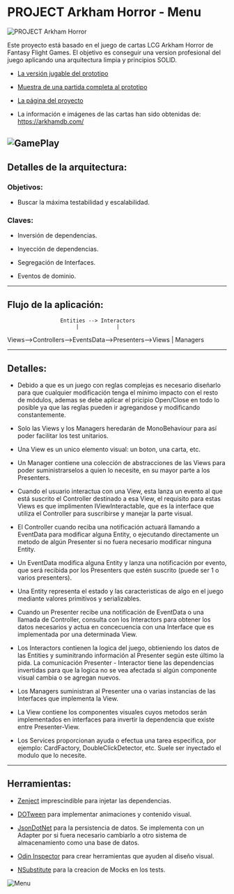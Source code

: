 # PROJECT Arkham Horror - Menu

![PROJECT Arkham Horror](https://www.rosalesnavas.com/images/logo_with_text_black.png)

Este proyecto está basado en el juego de cartas LCG Arkham Horror de Fantasy Flight Games.
El objetivo es conseguir una version profesional del juego aplicando una arquitectura limpia y principios SOLID.

* [La versión jugable del prototipo](https://github.com/Todorcevic/Project-ARKHAM-HORROR)
 
* [Muestra de una partida completa al prototipo](https://www.youtube.com/watch?v=pvBs5DNNExE)

* [La página del proyecto](https://www.rosalesnavas.com/arkham)

* La información e imágenes de las cartas han sido obtenidas de: https://arkhamdb.com/
 
 ![GamePlay](https://www.rosalesnavas.com/images/portfolio/arkham/2.jpg)
---

## Detalles de la arquitectura:

### Objetivos:

* Buscar la máxima testabilidad y escalabilidad.

### Claves:

* Inversión de dependencias.

* Inyección de dependencias.

* Segregación de Interfaces.

* Eventos de dominio.

---
## Flujo de la aplicación:

					 Entities --> Interactors
						  |	   		   |
Views-->Controllers-->EventsData-->Presenters-->Views
									       |
									    Managers

---
## Detalles:

* Debido a que es un juego con reglas complejas es necesario diseñarlo para que cualquier modificación tenga el mínimo impacto con el resto de módulos,
ademas se debe aplicar el pricipio Open/Close en todo lo posible ya que las reglas pueden ir agregandose y modificando constantemente.

* Solo las Views y los Managers heredarán de MonoBehaviour para así poder facilitar los test unitarios.

* Una View es un unico elemento visual: un boton, una carta, etc.

* Un Manager contiene una colección de abstracciones de las Views para poder suministrarselos a quien lo necesite, en su mayor parte a los Presenters.

* Cuando el usuario interactua con una View, esta lanza un evento al que está suscrito el Controller destinado a esa View, el requisito para estas Views
es que implimenten IViewInteractable, que es la interface que utiliza el Controller para suscribirse y manejar la parte visual.

* El Controller cuando reciba una notificación actuará llamando a EventData para modificar alguna Entity, o ejecutando directamente un metodo de algún Presenter si no fuera necesario modificar ninguna Entity.

* Un EventData modifica alguna Entity y lanza una notificación por evento, que será recibida por los Presenters que estén suscrito (puede ser 1 o varios presenters).

* Una Entity representa el estado y las caracteristicas de algo en el juego mediante valores primitivos y serializables.

* Cuando un Presenter recibe una notificación de EventData o una llamada de Controller, consulta con los Interactors para obtener los datos necesarios y 
actua en concecuencia con una Interface que es implementada por una determinada View. 

* Los Interactors contienen la logica del juego, obtieniendo los datos de las Entities y suminitrando información al Presenter según este último la pida. La comunicación Presenter - Interactor tiene las dependencias invertidas para que la logica no se vea afectada si algún componente visual cambia o se agregan nuevos.

* Los Managers suministran al Presenter una o varias instancias de las Interfaces que implementa la View.

* La View contiene los componentes visuales cuyos metodos serán implementados en interfaces para invertir la dependencia que existe entre Presenter-View.

* Los Services proporcionan ayuda o efectua una tarea especifica, por ejemplo: CardFactory, DoubleClickDetector, etc. Suele ser inyectado el modulo que lo necesite.

---
## Herramientas:
* [Zenject](https://github.com/modesttree/Zenject) imprescindible para injetar las dependencias.

* [DOTween](http://dotween.demigiant.com/index.php) para implementar animaciones y contenido visual.

* [JsonDotNet](https://www.newtonsoft.com/json) para la persistencia de datos. Se implementa con un Adapter por si fuera necesario cambiarlo a otro sistema de almacenamiento como una base de datos.

* [Odin Inspector](https://odininspector.com/) para crear herramientas que ayuden al diseño visual.

* [NSubstitute](https://nsubstitute.github.io/) para la creacion de Mocks en los tests.

![Menu](https://www.rosalesnavas.com/images/portfolio/arkham/3.jpg)
